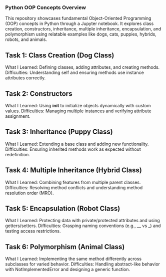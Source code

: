 ### Python OOP Concepts Overview
This repository showcases fundamental Object-Oriented Programming (OOP) concepts in Python through a Jupyter notebook. It explores class creation, constructors, inheritance, multiple inheritance, encapsulation, and polymorphism using relatable examples like dogs, cats, puppies, hybrids, robots, and animals.


## Task 1: Class Creation (Dog Class)
What I Learned: Defining classes, adding attributes, and creating methods.
Difficulties: Understanding self and ensuring methods use instance attributes correctly.


## Task 2: Constructors
What I Learned: Using __init__ to initialize objects dynamically with custom values.
Difficulties: Managing multiple instances and verifying attribute assignment.


## Task 3: Inheritance (Puppy Class)
What I Learned: Extending a base class and adding new functionality.
Difficulties: Ensuring inherited methods work as expected without redefinition.


## Task 4: Multiple Inheritance (Hybrid Class)
What I Learned: Combining features from multiple parent classes.
Difficulties: Resolving method conflicts and understanding method resolution order (MRO).


## Task 5: Encapsulation (Robot Class)
What I Learned: Protecting data with private/protected attributes and using getters/setters.
Difficulties: Grasping naming conventions (e.g., __ vs _) and testing access restrictions.


## Task 6: Polymorphism (Animal Class)
What I Learned: Implementing the same method differently across subclasses for varied behavior.
Difficulties: Handling abstract-like behavior with NotImplementedError and designing a generic function.

